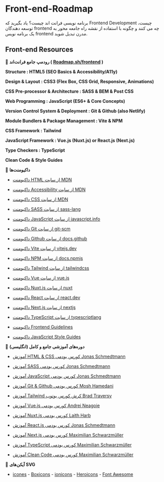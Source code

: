# Front-end-Roadmap
برنامه نویسی فرانت اند چیست؟ یاد بگیرید که Frontend Development چیست، توسعه دهندگان frontend چه می کنند و چگونه با استفاده از نقشه راه جامعه محور به یک برنامه نویس frontend مدرن تبدیل شوید.

## Front-end Resources

🎯 **رودمپ جامع فرانت‌اند ( [Roadmap.sh/frontend](https://roadmap.sh/frontend) )**

**Structure : HTML5 (SEO Basics & Accessibility/A11y)**

**Design & Layout : CSS3 (Flex Box, CSS Grid, Responsive, Animations)**

**CSS Pre-processor & Architecture : SASS & BEM & Post CSS**

**Web Programming : JavaScript (ES6+ & Core Concepts)**

**Version Control System & Deployment : Git & Github (also Netlify)**

**Module Bundlers & Package Management : Vite & NPM**

**CSS Framework : Tailwind**

**JavaScript Framework : Vue.js (Nuxt.js) or React.js (Next.js)**

**Type Checkers : TypeScript**

**Clean Code & Style Guides**

🎯 **داکیومنت‌ها**

- [داکیومنت HTML از سایت MDN](https://developer.mozilla.org/en-US/docs/Web/HTML)

- [داکیومنت Accessibility از سایت MDN](https://developer.mozilla.org/en-US/docs/Learn/Accessibility)

- [داکیومنت CSS از سایت MDN](https://developer.mozilla.org/en-US/docs/Web/CSS)

- [داکیومنت SASS از سایت sass-lang](https://sass-lang.com/documentation/)

- [داکیومنت JavaScript از سایت javascript.info](https://javascript.info/)

- [داکیومنت Git از سایت git-scm](https://git-scm.com/doc)

- [داکیومنت Github از سایت docs.github](https://docs.github.com/en)

- [داکیومنت Vite از سایت vitejs.dev](https://vitejs.dev/guide/)

- [داکیومنت NPM از سایت docs.npmjs](https://docs.npmjs.com/)

- [داکیومنت Tailwind از سایت tailwindcss](https://tailwindcss.com/docs/installation)

- [داکیومنت Vue از سایت vue.js](https://vuejs.org/guide/introduction.html)

- [داکیومنت Nuxt.js از سایت nuxt](https://nuxt.com/docs/getting-started/introduction)

- [داکیومنت React از سایت react.dev](https://react.dev/)

- [داکیومنت Next.js از سایت nextjs](https://nextjs.org/docs)

- [داکیومنت TypeScript از سایت typescriptlang](https://www.typescriptlang.org/docs/)

- [داکیومنت Frontend Guidelines](https://github.com/bendc/frontend-guidelines)

- [داکیومنت JavaScript Style Guides](https://github.com/airbnb/javascript)

🎯 **دوره‌های آموزشی جامع و کامل (انگلیسی)**

- [آموزش HTML & CSS کورس یودمی Jonas Schmedtmann](https://downloadlynet.ir/2020/13/3441/03/build-responsive-real-world-websites-with-html5-and-css3/17/?#/3441-udemy-172414032704.html) 

- [آموزش SASS کورس یودمی Jonas Schmedtmann](https://downloadlynet.ir/2020/15/5783/03/advanced-css-and-sass-flexbox-grid-animations-and-more/22/?#/5783-udemy-172415035604.html)

- [آموزش JavaScript کورس یودمی Jonas Schmedtmann](https://downloadlynet.ir/2020/13/3646/03/the-complete-javascript-course-2020-build-real-projects/18/?#/3646-udemy-172417032804.html)

- [آموزش Git & Github کورس یودمی Mosh Hamedani](https://downloadlynet.ir/2020/22/21461/09/the-ultimate-git-mastery-course/23/?#/21461-code-wit-172419031704.html)

- [آموزش Tailwind کرش کورس یوتوب Brad Traversy](https://www.youtube.com/watch?v=dFgzHOX84xQ)

- [آموزش Vue.js کورس یودمی Andrei Neagoie](https://downloadlynet.ir/2021/08/47447/08/complete-vue-mastery-w-vuex-composition-api-router/00/?#/47447-udemy-172421033004.html)

- [آموزش Nuxt.js کورس یودمی Laith Harb](https://downloadlynet.ir/2022/07/88106/12/the-nuxt-3-bootcamp-the-complete-developer-guide-2/18/?#/88106-udemy-172423034204.html)

- [آموزش React.js کورس یودمی Jonas Schmedtmann](https://downloadlynet.ir/2023/06/98144/06/the-ultimate-react-course-2023-react-redux-more/17/?#/98144-udemy-172417035104.html)

- [آموزش Next.js کورس یودمی Maximilian Schwarzmüller](https://downloadlynet.ir/2021/04/35982/03/nextjs-react-the-complete-guide/21/?#/35982-udemy-172428034604.html)

- [آموزش TypeScript کورس یودمی Maximilian Schwarzmüller](https://downloadlynet.ir/2020/13/3266/03/understanding-typescript/15/?#/3266-udemy-172431031404.html)

- [آموزش Clean Code کورس یودمی Maximilian Schwarzmüller](https://downloadlynet.ir/2020/27/25769/11/clean-code/23/?#/25769-udemy-172431035704.html)


🎯 **آیکن‌های SVG**

- [icones](https://icones.js.org/collection/all) - [Boxicons](https://boxicons.com/) - [ionicons](https://ionic.io/ionicons) - [Heroicons](https://heroicons.com/) - [Font Awesome](https://fontawesome.com/icons)
